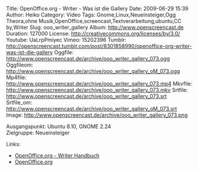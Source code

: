 Title: OpenOffice.org - Writer - Was ist die Gallery
Date: 2009-06-29 15:39
Author: Heiko
Category: Video
Tags: Gnome,Linux,Neueinsteiger,Ogg Theora,ohne Musik,OpenOffice,screencast,Textverarbeitung,ubuntu,CC by,Writer
Slug: ooo_writer_gallery
Album: http://www.openscreencast.de
Duration: 127000
License: http://creativecommons.org/licenses/by/3.0/
Youtube: UaLrpPmiyec
Vimeo: 15202396
Tumblr: http://openscreencast.tumblr.com/post/8301858990/openoffice-org-writer-was-ist-die-gallery
Oggfile: http://www.openscreencast.de/archive/ooo_writer_gallery_073.ogg
Oggfileom: http://www.openscreencast.de/archive/ooo_writer_gallery_oM_073.ogg
Mp4file: http://www.openscreencast.de/archive/ooo_writer_gallery_073.mp4
Mkvfile: http://www.openscreencast.de/archive/ooo_writer_gallery_073.mkv
Srtfile: http://www.openscreencast.de/archive/ooo_writer_gallery_073.srt
Srtfile_om: http://www.openscreencast.de/archive/ooo_writer_gallery_oM_073.srt
Image: http://www.openscreencast.de/archive/ooo_writer_gallery_073.png

Ausgangspunkt: Ubuntu 8.10, GNOME 2.24  
Zielgruppe: Neueinsteiger  

Links:

  * [OpenOffice.org - Writer Handbuch](http://oooauthors.org/de/veroeffentlicht/writer/)
  * [OpenOffice.org](http://de.openoffice.org/)


